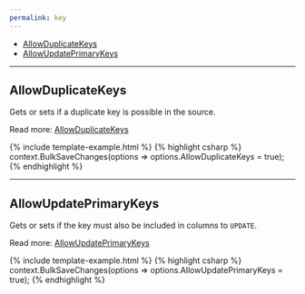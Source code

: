 ```yaml
---
permalink: key
---
```


- [AllowDuplicateKeys](#allowduplicatekeys)
- [AllowUpdatePrimaryKeys](#allowupdateprimarykeys)

---

## AllowDuplicateKeys
Gets or sets if a duplicate key is possible in the source.

Read more: [AllowDuplicateKeys](allow-duplicate-keys)

{% include template-example.html %} 
{% highlight csharp %}
context.BulkSaveChanges(options => options.AllowDuplicateKeys = true);
{% endhighlight %}

---

## AllowUpdatePrimaryKeys
Gets or sets if the key must also be included in columns to `UPDATE`.

Read more: [AllowUpdatePrimaryKeys](allow-update-primary-keys)

{% include template-example.html %} 
{% highlight csharp %}
context.BulkSaveChanges(options => options.AllowUpdatePrimaryKeys = true);
{% endhighlight %}
